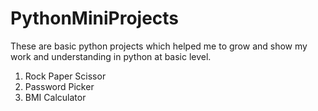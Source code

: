 # PythonMiniProjects
These are basic python projects which helped me to grow and show my work and understanding in python at basic level.
1) Rock Paper Scissor
2) Password Picker
3) BMI Calculator


